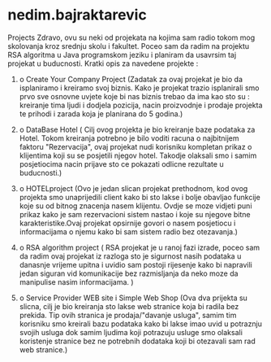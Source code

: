 # nedim.bajraktarevic
Projects Zdravo, ovu su neki od projekata na kojima sam radio tokom mog skolovanja kroz srednju skolu i fakultet. Poceo sam da radim na projektu RSA algoritma u Java programskom jeziku i planiram da usavrsim taj projekat u buducnosti. Kratki opis za navedene projekte :

1.	o	Create Your Company Project (Zadatak za ovaj projekat je bio da isplaniramo i kreiramo svoj biznis. Kako je projekat trazio isplanirali smo prvo sve osnovne uvjete koje bi nas biznis trebao da ima kao sto su : kreiranje tima ljudi i dodjela pozicija, nacin proizvodnje i prodaje projekta te prihodi i zarada koja je planirana do 5 godina.)

2.	o	DataBase Hotel ( Cilj ovog projekta je bio kreiranje baze podataka za Hotel. Tokom kreiranja potrebno je bilo voditi racuna o najbitnijem faktoru "Rezervacija", ovaj projekat nudi korisniku kompletan prikaz o klijentima koji su se posjetili njegov hotel. Takodje olaksali smo i samim posjetiocima nacin prijave sto ce pokazati odlicne rezultate u buducnosti.)

3.	o	HOTELproject (Ovo je jedan slican projekat prethodnom, kod ovog projekta smo unaprijedili client kako bi sto lakse i bolje obavljao funkcije koje su od bitnog znacenja nasem klijentu. Ovdje se moze vidjeti puni prikaz kako je sam rezervacioni sistem nastao i koje su njegove bitne karakteristike.Ovaj projekat opsirnije govori o nasem posjetiocu i informacijama o njemu kako bi sam sistem radio bez otezavanja.)

4.	o	RSA algorithm project ( RSA projekat je u ranoj fazi izrade, poceo sam da radim ovaj projekat iz razloga sto je sigurnost nasih podataka u danasnje vrijeme upitna i uvidio sam postoji rijesenje kako bi napravili jedan siguran vid komunikacije bez razmisljanja da neko moze da manipulise nasim informacijama. )

5.	o	Service Provider WEB site i Simple Web Shop (Ova dva prijekta su slicna, cilj je bio kreiranja sto lakse web stranice koja bi radila bez prekida. Tip ovih stranica je prodaja/"davanje usluga", samim tim korisniku smo kreirali bazu podataka kako bi lakse imao uvid u potraznju svojih usluga dok samim ljudima koji potrazuju usluge smo olaksali koristenje stranice bez ne potrebnih dodataka koji bi otezavali sam rad web stranice.)

